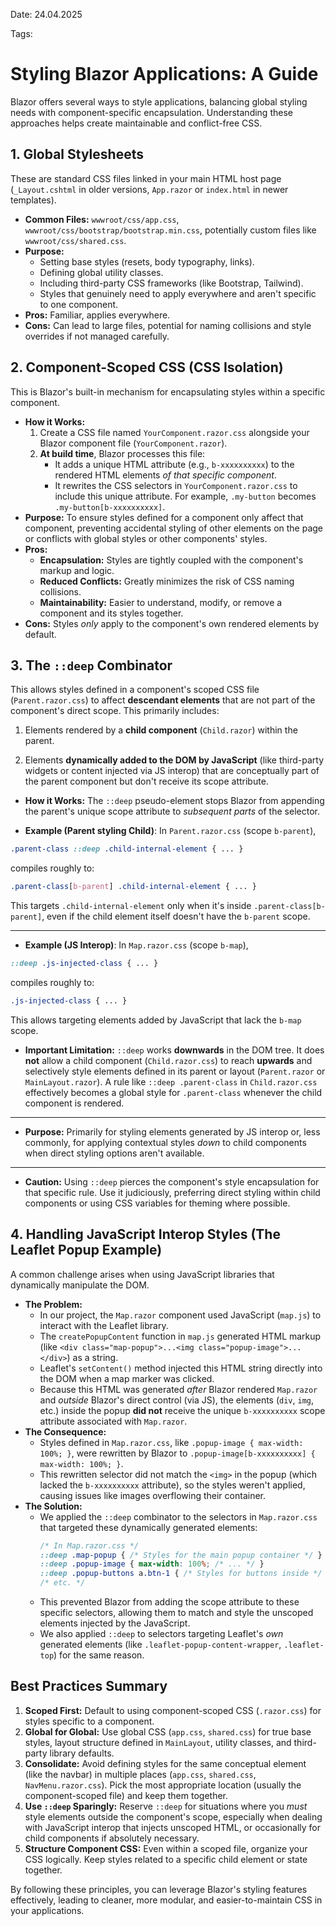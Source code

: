 Date: 24.04.2025

Tags:

# Styling Blazor Applications: A Guide

Blazor offers several ways to style applications, balancing global styling needs with component-specific encapsulation. Understanding these approaches helps create maintainable and conflict-free CSS.

## 1. Global Stylesheets

These are standard CSS files linked in your main HTML host page (`_Layout.cshtml` in older versions, `App.razor` or `index.html` in newer templates).

*   **Common Files:** `wwwroot/css/app.css`, `wwwroot/css/bootstrap/bootstrap.min.css`, potentially custom files like `wwwroot/css/shared.css`.
*   **Purpose:**
    *   Setting base styles (resets, body typography, links).
    *   Defining global utility classes.
    *   Including third-party CSS frameworks (like Bootstrap, Tailwind).
    *   Styles that genuinely need to apply everywhere and aren't specific to one component.
*   **Pros:** Familiar, applies everywhere.
*   **Cons:** Can lead to large files, potential for naming collisions and style overrides if not managed carefully.

## 2. Component-Scoped CSS (CSS Isolation)

This is Blazor's built-in mechanism for encapsulating styles within a specific component.

*   **How it Works:**
    1.  Create a CSS file named `YourComponent.razor.css` alongside your Blazor component file (`YourComponent.razor`).
    2.  **At build time**, Blazor processes this file:
        *   It adds a unique HTML attribute (e.g., `b-xxxxxxxxxx`) to the rendered HTML elements *of that specific component*.
        *   It rewrites the CSS selectors in `YourComponent.razor.css` to include this unique attribute. For example, `.my-button` becomes `.my-button[b-xxxxxxxxxx]`.
*   **Purpose:** To ensure styles defined for a component only affect that component, preventing accidental styling of other elements on the page or conflicts with global styles or other components' styles.
*   **Pros:**
    *   **Encapsulation:** Styles are tightly coupled with the component's markup and logic.
    *   **Reduced Conflicts:** Greatly minimizes the risk of CSS naming collisions.
    *   **Maintainability:** Easier to understand, modify, or remove a component and its styles together.
*   **Cons:** Styles *only* apply to the component's own rendered elements by default.

## 3. The `::deep` Combinator

This allows styles defined in a component's scoped CSS file (`Parent.razor.css`) to affect **descendant elements** that are not part of the component's direct scope. This primarily includes:

1.  Elements rendered by a **child component** (`Child.razor`) within the parent.

2.  Elements **dynamically added to the DOM by JavaScript** (like third-party widgets or content injected via JS interop) that are conceptually part of the parent component but don't receive its scope attribute.

-   **How it Works:** The `::deep` pseudo-element stops Blazor from appending the parent's unique scope attribute to *subsequent parts* of the selector.

 -   **Example (Parent styling Child)**: In `Parent.razor.css` (scope `b-parent`), 
 ```Css
 .parent-class ::deep .child-internal-element { ... }
 ```
 compiles roughly to:
 ```Css
 .parent-class[b-parent] .child-internal-element { ... }
 ```
 This targets `.child-internal-element` only when it's inside `.parent-class[b-parent]`, even if the child element itself doesn't have the `b-parent` scope.

---

 - **Example (JS Interop)**: In `Map.razor.css` (scope `b-map`),
 ```Css
 ::deep .js-injected-class { ... }
 ```
 compiles roughly to:
 ```Css
 .js-injected-class { ... }
 ```

This allows targeting elements added by JavaScript that lack the `b-map` scope.

- **Important Limitation:** `::deep` works **downwards** in the DOM tree. It does **not** allow a child component (`Child.razor.css`) to reach **upwards** and selectively style elements defined in its parent or layout (`Parent.razor` or `MainLayout.razor`). A rule like `::deep .parent-class` in `Child.razor.css` effectively becomes a global style for `.parent-class` whenever the child component is rendered.
---
- **Purpose:** Primarily for styling elements generated by JS interop or, less commonly, for applying contextual styles *down* to child components when direct styling options aren't available.
---
- **Caution:** Using `::deep` pierces the component's style encapsulation for that specific rule. Use it judiciously, preferring direct styling within child components or using CSS variables for theming where possible.

## 4. Handling JavaScript Interop Styles (The Leaflet Popup Example)

A common challenge arises when using JavaScript libraries that dynamically manipulate the DOM.

*   **The Problem:**
    *   In our project, the `Map.razor` component used JavaScript (`map.js`) to interact with the Leaflet library.
    *   The `createPopupContent` function in `map.js` generated HTML markup (like `<div class="map-popup">...<img class="popup-image">...</div>`) as a string.
    *   Leaflet's `setContent()` method injected this HTML string directly into the DOM when a map marker was clicked.
    *   Because this HTML was generated *after* Blazor rendered `Map.razor` and *outside* Blazor's direct control (via JS), the elements (`div`, `img`, etc.) inside the popup **did not** receive the unique `b-xxxxxxxxxx` scope attribute associated with `Map.razor`.
*   **The Consequence:**
    *   Styles defined in `Map.razor.css`, like `.popup-image { max-width: 100%; }`, were rewritten by Blazor to `.popup-image[b-xxxxxxxxxx] { max-width: 100%; }`.
    *   This rewritten selector did not match the `<img>` in the popup (which lacked the `b-xxxxxxxxxx` attribute), so the styles weren't applied, causing issues like images overflowing their container.
*   **The Solution:**
    *   We applied the `::deep` combinator to the selectors in `Map.razor.css` that targeted these dynamically generated elements:
        ```css
        /* In Map.razor.css */
        ::deep .map-popup { /* Styles for the main popup container */ }
        ::deep .popup-image { max-width: 100%; /* ... */ }
        ::deep .popup-buttons a.btn-1 { /* Styles for buttons inside */ }
        /* etc. */
        ```
    *   This prevented Blazor from adding the scope attribute to these specific selectors, allowing them to match and style the unscoped elements injected by the JavaScript.
    *   We also applied `::deep` to selectors targeting Leaflet's *own* generated elements (like `.leaflet-popup-content-wrapper`, `.leaflet-top`) for the same reason.

## Best Practices Summary

1.  **Scoped First:** Default to using component-scoped CSS (`.razor.css`) for styles specific to a component.
2.  **Global for Global:** Use global CSS (`app.css`, `shared.css`) for true base styles, layout structure defined in `MainLayout`, utility classes, and third-party library defaults.
3.  **Consolidate:** Avoid defining styles for the same conceptual element (like the navbar) in multiple places (`app.css`, `shared.css`, `NavMenu.razor.css`). Pick the most appropriate location (usually the component-scoped file) and keep them together.
4.  **Use `::deep` Sparingly:** Reserve `::deep` for situations where you *must* style elements outside the component's scope, especially when dealing with JavaScript interop that injects unscoped HTML, or occasionally for child components if absolutely necessary.
5.  **Structure Component CSS:** Even within a scoped file, organize your CSS logically. Keep styles related to a specific child element or state together.

By following these principles, you can leverage Blazor's styling features effectively, leading to cleaner, more modular, and easier-to-maintain CSS in your applications.
